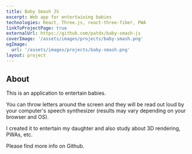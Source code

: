 ```yaml
---
title: Baby Smash JS
excerpt: Web app for entertaining babies
technologies: React, Three.js, react-three-fiber, PWA
linkToProjectPage: true
externalUrl: https://github.com/patdx/baby-smash-js
coverImage: '/assets/images/projects/baby-smash.png'
ogImage:
  url: '/assets/images/projects/baby-smash.png'
layout: project
---
```


## About

This is an application to entertain babies.

You can throw letters around the screen and they will be read out loud by your
computer's speech synthesizer (results may vary depending on your browser and
OS).

I created it to entertain my daughter and also study about 3D rendering, PWAs,
etc.

Please find more info on Github.
